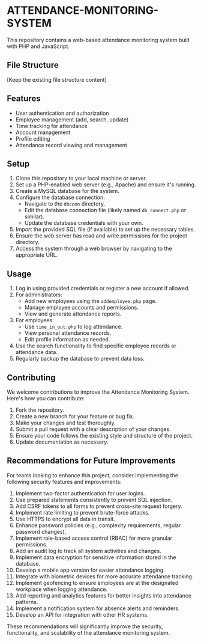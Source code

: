 # ATTENDANCE-MONITORING-SYSTEM

This repository contains a web-based attendance monitoring system built with PHP and JavaScript.

## File Structure

[Keep the existing file structure content]

## Features

- User authentication and authorization
- Employee management (add, search, update)
- Time tracking for attendance
- Account management
- Profile editing
- Attendance record viewing and management

## Setup

1. Clone this repository to your local machine or server.
2. Set up a PHP-enabled web server (e.g., Apache) and ensure it's running.
3. Create a MySQL database for the system.
4. Configure the database connection:
   - Navigate to the `dbconn` directory.
   - Edit the database connection file (likely named `db_connect.php` or similar).
   - Update the database credentials with your own.
5. Import the provided SQL file (if available) to set up the necessary tables.
6. Ensure the web server has read and write permissions for the project directory.
7. Access the system through a web browser by navigating to the appropriate URL.

## Usage

1. Log in using provided credentials or register a new account if allowed.
2. For administrators:
   - Add new employees using the `addemployee.php` page.
   - Manage employee accounts and permissions.
   - View and generate attendance reports.
3. For employees:
   - Use `time_in_out.php` to log attendance.
   - View personal attendance records.
   - Edit profile information as needed.
4. Use the search functionality to find specific employee records or attendance data.
5. Regularly backup the database to prevent data loss.

## Contributing

We welcome contributions to improve the Attendance Monitoring System. Here's how you can contribute:

1. Fork the repository.
2. Create a new branch for your feature or bug fix.
3. Make your changes and test thoroughly.
4. Submit a pull request with a clear description of your changes.
5. Ensure your code follows the existing style and structure of the project.
6. Update documentation as necessary.

## Recommendations for Future Improvements

For teams looking to enhance this project, consider implementing the following security features and improvements:

1. Implement two-factor authentication for user logins.
2. Use prepared statements consistently to prevent SQL injection.
3. Add CSRF tokens to all forms to prevent cross-site request forgery.
4. Implement rate limiting to prevent brute-force attacks.
5. Use HTTPS to encrypt all data in transit.
6. Enhance password policies (e.g., complexity requirements, regular password changes).
7. Implement role-based access control (RBAC) for more granular permissions.
8. Add an audit log to track all system activities and changes.
9. Implement data encryption for sensitive information stored in the database.
10. Develop a mobile app version for easier attendance logging.
11. Integrate with biometric devices for more accurate attendance tracking.
12. Implement geofencing to ensure employees are at the designated workplace when logging attendance.
13. Add reporting and analytics features for better insights into attendance patterns.
14. Implement a notification system for absence alerts and reminders.
15. Develop an API for integration with other HR systems.

These recommendations will significantly improve the security, functionality, and scalability of the attendance monitoring system.
